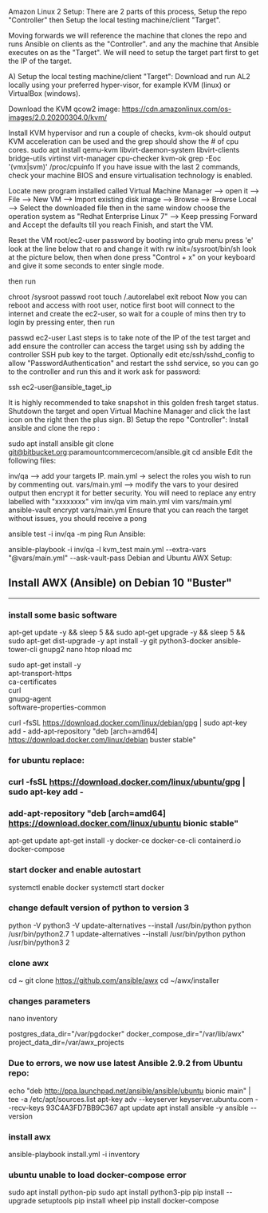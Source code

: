 Amazon Linux 2 Setup:
There are 2 parts of this process, Setup the repo "Controller" then Setup the local testing machine/client "Target".

Moving forwards we will reference the machine that clones the repo and runs Ansible on clients as the "Controller". and any the machine that Ansible executes on as the "Target". We will need to setup the target part first to get the IP of the target.

A) Setup the local testing machine/client "Target":
Download and run AL2 locally using your preferred hyper-visor, for example KVM (linux) or VirtualBox (windows).

Download the KVM qcow2 image:
https://cdn.amazonlinux.com/os-images/2.0.20200304.0/kvm/

Install KVM hypervisor and run a couple of checks, kvm-ok should output KVM acceleration can be used and the grep should show the # of cpu cores.
sudo apt install qemu-kvm libvirt-daemon-system libvirt-clients bridge-utils virtinst virt-manager cpu-checker
kvm-ok
grep -Eoc '(vmx|svm)' /proc/cpuinfo
If you have issue with the last 2 commands, check your machine BIOS and ensure virtualisation technology is enabled.

Locate new program installed called Virtual Machine Manager --> open it --> File --> New VM --> Import existing disk image --> Browse --> Browse Local --> Select the downloaded file
then in the same window choose the operation system as "Redhat Enterprise Linux 7" --> Keep pressing Forward and Accept the defaults till you reach Finish, and start the VM.

Reset the VM root/ec2-user password by booting into grub menu press 'e'
look at the line below that ro and change it with rw init=/sysroot/bin/sh look at the picture below, then when done press "Control + x" on your keyboard and give it some seconds to enter single mode.

then run

chroot /sysroot
passwd root
touch /.autorelabel
exit
reboot 
Now you can reboot and access with root user, notice first boot will connect to the internet and create the ec2-user, so wait for a couple of mins then try to login by pressing enter, then run

passwd ec2-user
Last steps is to take note of the IP of the test target and add ensure the controller can access the target using ssh by adding the controller SSH pub key to the target. Optionally
edit etc/ssh/sshd_config to allow "PasswordAuthentication" and restart the sshd service, so you can go to the controller and run this and it work ask for password:

ssh ec2-user@ansible_taget_ip

It is highly recommended to take snapshot in this golden fresh target status. Shutdown the target and open Virtual Machine Manager and click the last icon on the right then the plus sign.
B) Setup the repo "Controller":
Install ansible and clone the repo :

sudo apt install ansible
git clone git@bitbucket.org:paramountcommercecom/ansible.git
cd ansible
Edit the following files:

inv/qa --> add your targets IP.
main.yml -> select the roles you wish to run by commenting out.
vars/main.yml --> modify the vars to your desired output then encrypt it for better security. You will need to replace any entry labelled with "xxxxxxxx"
vim inv/qa 
vim main.yml
vim vars/main.yml
ansible-vault encrypt vars/main.yml
Ensure that you can reach the target without issues, you should receive a pong

ansible test -i inv/qa -m ping
Run Ansible:

ansible-playbook -i inv/qa -l kvm_test main.yml --extra-vars "@vars/main.yml" --ask-vault-pass
Debian and Ubuntu AWX Setup:
## Install AWX (Ansible) on Debian 10 "Buster"
---

### install some basic software
apt-get update -y && sleep 5 && sudo apt-get upgrade -y && sleep 5 && sudo apt-get dist-upgrade -y
apt install -y git python3-docker ansible-tower-cli gnupg2 nano htop nload mc

sudo apt-get install -y \
    apt-transport-https \
    ca-certificates \
    curl \
    gnupg-agent \
    software-properties-common
    
curl -fsSL https://download.docker.com/linux/debian/gpg | sudo apt-key add -
add-apt-repository "deb [arch=amd64] https://download.docker.com/linux/debian buster stable"

### for ubuntu replace:
### curl -fsSL https://download.docker.com/linux/ubuntu/gpg | sudo apt-key add -
### add-apt-repository "deb [arch=amd64] https://download.docker.com/linux/ubuntu bionic stable"

apt-get update
apt-get install -y docker-ce docker-ce-cli containerd.io docker-compose

### start docker and enable autostart
systemctl enable docker
systemctl start docker

### change default version of python to version 3
python -V
python3 -V
update-alternatives --install /usr/bin/python python /usr/bin/python2.7 1
update-alternatives --install /usr/bin/python python /usr/bin/python3 2

### clone awx
cd ~
git clone https://github.com/ansible/awx
cd ~/awx/installer

### changes parameters
nano inventory

postgres_data_dir="/var/pgdocker"
docker_compose_dir="/var/lib/awx"
project_data_dir=/var/awx_projects

### Due to errors, we now use latest Ansible 2.9.2 from Ubuntu repo:
echo "deb http://ppa.launchpad.net/ansible/ansible/ubuntu bionic main" | tee -a /etc/apt/sources.list
apt-key adv --keyserver keyserver.ubuntu.com --recv-keys 93C4A3FD7BB9C367
apt update
apt install ansible -y
ansible --version

### install awx
ansible-playbook install.yml -i inventory

### ubuntu unable to load docker-compose error
sudo apt install python-pip
sudo apt install python3-pip
pip install --upgrade setuptools
pip install wheel
pip install docker-compose
